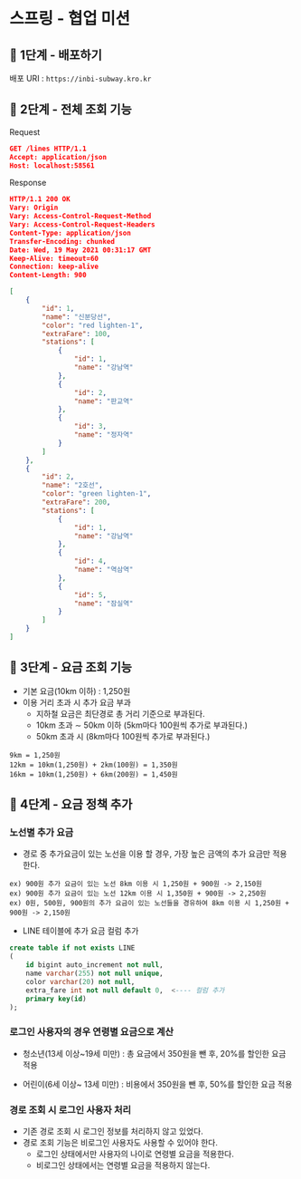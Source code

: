 # 스프링 - 협업 미션

## 🚀 1단계 - 배포하기

배포 URI : `https://inbi-subway.kro.kr`

## **🚀 2단계 - 전체 조회 기능**

Request

```json
GET /lines HTTP/1.1
Accept: application/json
Host: localhost:58561
```

Response

```json
HTTP/1.1 200 OK
Vary: Origin
Vary: Access-Control-Request-Method
Vary: Access-Control-Request-Headers
Content-Type: application/json
Transfer-Encoding: chunked
Date: Wed, 19 May 2021 00:31:17 GMT
Keep-Alive: timeout=60
Connection: keep-alive
Content-Length: 900

[
    {
        "id": 1,
        "name": "신분당선",
        "color": "red lighten-1",
        "extraFare": 100,
        "stations": [
            {
                "id": 1,
                "name": "강남역"
            },
            {
                "id": 2,
                "name": "판교역"
            },
            {
                "id": 3,
                "name": "정자역"
            }
        ]
    },
    {
        "id": 2,
        "name": "2호선",
        "color": "green lighten-1",
        "extraFare": 200,
        "stations": [
            {
                "id": 1,
                "name": "강남역"
            },
            {
                "id": 4,
                "name": "역삼역"
            },
            {
                "id": 5,
                "name": "잠실역"
            }
        ]
    }
]
```

## 🚀 3단계 - 요금 조회 기능

- 기본 요금(10km 이하) : 1,250원
- 이용 거리 초과 시 추가 요금 부과
  - 지하철 요금은 최단경로 총 거리 기준으로 부과된다.
  - 10km 초과 ∼ 50km 이하 (5km마다 100원씩 추가로 부과된다.)
  - 50km 초과 시 (8km마다 100원씩 추가로 부과된다.)

```text
9km = 1,250원
12km = 10km(1,250원) + 2km(100원) = 1,350원
16km = 10km(1,250원) + 6km(200원) = 1,450원
```


## 🚀 4단계 - 요금 정책 추가

### 노선별 추가 요금

- 경로 중 추가요금이 있는 노선을 이용 할 경우, 가장 높은 금액의 추가 요금만 적용한다.

```text
ex) 900원 추가 요금이 있는 노선 8km 이용 시 1,250원 + 900원 -> 2,150원
ex) 900원 추가 요금이 있는 노선 12km 이용 시 1,350원 + 900원 -> 2,250원
ex) 0원, 500원, 900원의 추가 요금이 있는 노선들을 경유하여 8km 이용 시 1,250원 + 900원 -> 2,150원
```

- LINE 테이블에 추가 요금 컬럼 추가
```sql
create table if not exists LINE
(
    id bigint auto_increment not null,
    name varchar(255) not null unique,
    color varchar(20) not null,
    extra_fare int not null default 0,  <---- 컬럼 추가
    primary key(id)
);
```


### 로그인 사용자의 경우 연령별 요금으로 계산

- 청소년(13세 이상~19세 미만) : 총 요금에서 350원을 뺀 후, 20%를 할인한 요금 적용

- 어린이(6세 이상~ 13세 미만) : 비용에서 350원을 뺀 후, 50%를 할인한 요금 적용

### 경로 조회 시 로그인 사용자 처리

- 기존 경로 조회 시 로그인 정보를 처리하지 않고 있었다.
- 경로 조회 기능은 비로그인 사용자도 사용할 수 있어야 한다.
  - 로그인 상태에서만 사용자의 나이로 연령별 요금을 적용한다.
  - 비로그인 상태에서는 연령별 요금을 적용하지 않는다.
